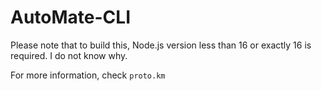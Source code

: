 # AutoMate-CLI

Please note that to build this, Node.js version less than 16 or exactly 16 is required. I do not know why.

For more information, check `proto.km`
